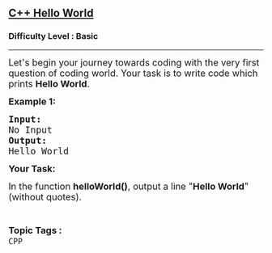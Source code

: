 <h2><a href="https://www.geeksforgeeks.org/problems/c-hello-world3402/1?page=1&difficulty=Basic&sortBy=accuracy">C++ Hello World</a></h2><h3>Difficulty Level : Basic</h3><hr><div class="problems_problem_content__Xm_eO"><p><span style="font-size:18px">Let's begin your journey towards coding with the very first question of coding world. Your task is to write code which prints <strong>Hello World</strong>. </span></p>

<p><span style="font-size:18px"><strong>Example 1:</strong></span></p>

<pre><span style="font-size:18px"><strong>Input:
</strong>No Input
<strong>Output:
</strong>Hello World</span></pre>

<p><span style="font-size:18px"><strong>Your Task:</strong></span></p>

<p><span style="font-size:18px">In the function <strong>helloWorld()</strong>, output a line&nbsp;"<strong>Hello World</strong>" (without quotes).</span></p>
</div><br><p><span style=font-size:18px><strong>Topic Tags : </strong><br><code>CPP</code>&nbsp;